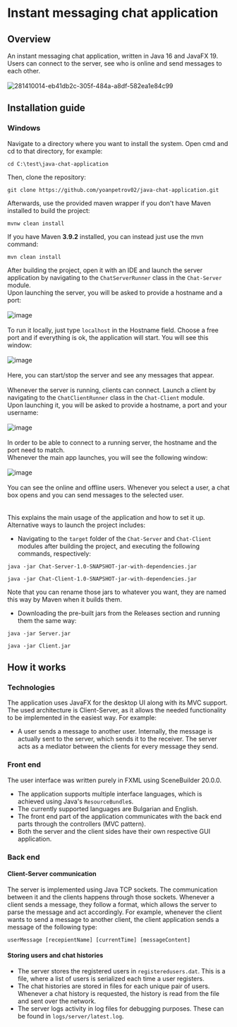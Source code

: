 # Instant messaging chat application

## Overview

An instant messaging chat application, written in Java 16 and JavaFX 19.\
Users can connect to the server, see who is online and send messages to each other.\
\
![281410014-eb41db2c-305f-484a-a8df-582ea1e84c99](https://github.com/yoanpetrov02/java-chat-application/assets/87146784/8c377978-3d53-4804-b135-d30eee9b2c2b)




## Installation guide

### Windows

Navigate to a directory where you want to install the system. Open cmd and cd to that directory, for example:

```
cd C:\test\java-chat-application
```
Then, clone the repository:

```
git clone https://github.com/yoanpetrov02/java-chat-application.git
```

Afterwards, use the provided maven wrapper if you don't have Maven installed to build the project:

```
mvnw clean install
```

If you have Maven **3.9.2** installed, you can instead just use the mvn command:

```
mvn clean install
```

After building the project, open it with an IDE and launch the server application by navigating to the `ChatServerRunner` class in the `Chat-Server` module.\
Upon launching the server, you will be asked to provide a hostname and a port:\
\
![image](https://github.com/yoanpetrov02/java-chat-application/assets/87146784/16518b1e-137f-4593-9b77-0b9bb9c6d157)\
\
To run it locally, just type `localhost` in the Hostname field. Choose a free port and if everything is ok, the application will start. You will see this window:\
\
![image](https://github.com/yoanpetrov02/java-chat-application/assets/87146784/ed7df621-a48d-446e-ad70-64a21af2d6af)\
\
Here, you can start/stop the server and see any messages that appear.\
\
Whenever the server is running, clients can connect. Launch a client by navigating to the `ChatClientRunner` class in the `Chat-Client` module.\
Upon launching it, you will be asked to provide a hostname, a port and your username:\
\
![image](https://github.com/yoanpetrov02/java-chat-application/assets/87146784/d9d50fe3-d36a-4ba6-84a6-8a345d791ee1)\
\
In order to be able to connect to a running server, the hostname and the port need to match.\
Whenever the main app launches, you will see the following window:\
\
![image](https://github.com/yoanpetrov02/java-chat-application/assets/87146784/413ade61-8706-4551-9f27-74c8ddc7b518)\
\
You can see the online and offline users. Whenever you select a user, a chat box opens and you can send messages to the selected user.\
\
\
This explains the main usage of the application and how to set it up. Alternative ways to launch the project includes:

- Navigating to the `target` folder of the `Chat-Server` and `Chat-Client` modules after building the project, and executing the following commands, respectively:
```
java -jar Chat-Server-1.0-SNAPSHOT-jar-with-dependencies.jar
```
```
java -jar Chat-Client-1.0-SNAPSHOT-jar-with-dependencies.jar
```
Note that you can rename those jars to whatever you want, they are named this way by Maven when it builds them.

- Downloading the pre-built jars from the Releases section and running them the same way:
```
java -jar Server.jar
```
```
java -jar Client.jar
```


## How it works

### Technologies

The application uses JavaFX for the desktop UI along with its MVC support.\
The used architecture is Client-Server, as it allows the needed functionality to be implemented in the easiest way. For example:

- A user sends a message to another user. Internally, the message is actually sent to the server, which sends it to the receiver. The server acts as a mediator between the clients for every message they send.

### Front end

The user interface was written purely in FXML using SceneBuilder 20.0.0.

- The application supports multiple interface languages, which is achieved using Java's `ResourceBundle`s.
- The currently supported languages are Bulgarian and English.
- The front end part of the application communicates with the back end parts through the controllers (MVC pattern).
- Both the server and the client sides have their own respective GUI application.

### Back end

#### Client-Server communication

The server is implemented using Java TCP sockets. The communication between it and the clients happens through those sockets. Whenever a client sends a message, they follow a format, which allows the server to parse the message and act accordingly. For example, whenever the client wants to send a message to another client, the client application sends a message of the following type:
```
userMessage [recepientName] [currentTime] [messageContent]
```

#### Storing users and chat histories

- The server stores the registered users in `registeredusers.dat`. This is a file, where a list of users is serialized each time a user registers.
- The chat histories are stored in files for each unique pair of users. Whenever a chat history is requested, the history is read from the file and sent over the network.
- The server logs activity in log files for debugging purposes. These can be found in `logs/server/latest.log`.
